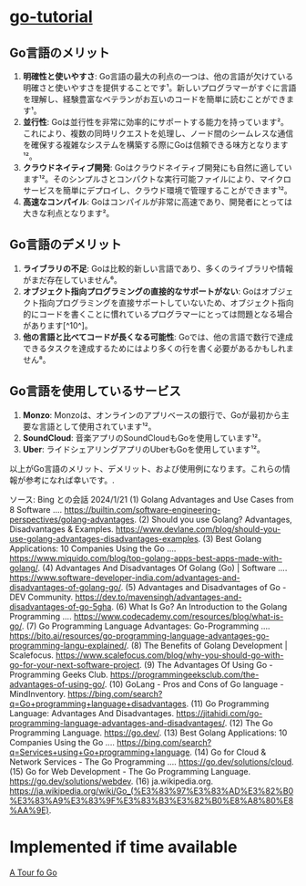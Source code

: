 # [go-tutorial](https://go.dev/doc/tutorial/)

## Go言語のメリット

1. **明確性と使いやすさ**: Go言語の最大の利点の一つは、他の言語が欠けている明確さと使いやすさを提供することです¹。新しいプログラマーがすぐに言語を理解し、経験豊富なベテランがお互いのコードを簡単に読むことができます¹。
2. **並行性**: Goは並行性を非常に効率的にサポートする能力を持っています²。これにより、複数の同時リクエストを処理し、ノード間のシームレスな通信を確保する複雑なシステムを構築する際にGoは信頼できる味方となります¹²。
3. **クラウドネイティブ開発**: Goはクラウドネイティブ開発にも自然に適しています¹²。そのシンプルさとコンパクトな実行可能ファイルにより、マイクロサービスを簡単にデプロイし、クラウド環境で管理することができます¹²。
4. **高速なコンパイル**: Goはコンパイルが非常に高速であり、開発者にとっては大きな利点となります²。

## Go言語のデメリット

1. **ライブラリの不足**: Goは比較的新しい言語であり、多くのライブラリや情報がまだ存在していません⁶。
2. **オブジェクト指向プログラミングの直接的なサポートがない**: Goはオブジェクト指向プログラミングを直接サポートしていないため、オブジェクト指向的にコードを書くことに慣れているプログラマーにとっては問題となる場合があります[^10^]。
3. **他の言語と比べてコードが長くなる可能性**: Goでは、他の言語で数行で達成できるタスクを達成するためにはより多くの行を書く必要があるかもしれません⁸。

## Go言語を使用しているサービス

1. **Monzo**: Monzoは、オンラインのアプリベースの銀行で、Goが最初から主要な言語として使用されています¹²。
2. **SoundCloud**: 音楽アプリのSoundCloudもGoを使用しています¹²。
3. **Uber**: ライドシェアリングアプリのUberもGoを使用しています¹²。

以上がGo言語のメリット、デメリット、および使用例になります。これらの情報が参考になれば幸いです。.

ソース: Bing との会話 2024/1/21
(1) Golang Advantages and Use Cases from 8 Software .... https://builtin.com/software-engineering-perspectives/golang-advantages.
(2) Should you use Golang? Advantages, Disadvantages & Examples. https://www.devlane.com/blog/should-you-use-golang-advantages-disadvantages-examples.
(3) Best Golang Applications: 10 Companies Using the Go .... https://www.miquido.com/blog/top-golang-apps-best-apps-made-with-golang/.
(4) Advantages And Disadvantages Of Golang (Go) | Software .... https://www.software-developer-india.com/advantages-and-disadvantages-of-golang-go/.
(5) Advantages and Disadvantages of Go - DEV Community. https://dev.to/mavensingh/advantages-and-disadvantages-of-go-5gha.
(6) What Is Go? An Introduction to the Golang Programming .... https://www.codecademy.com/resources/blog/what-is-go/.
(7) Go Programming Language Advantages: Go-Programming .... https://bito.ai/resources/go-programming-language-advantages-go-programming-langu-explained/.
(8) The Benefits of Golang Development | Scalefocus. https://www.scalefocus.com/blog/why-you-should-go-with-go-for-your-next-software-project.
(9) The Advantages Of Using Go - Programming Geeks Club. https://programmingeeksclub.com/the-advantages-of-using-go/.
(10) GoLang - Pros and Cons of Go language - MindInventory. https://bing.com/search?q=Go+programming+language+disadvantages.
(11) Go Programming Language: Advantages And Disadvantages. https://jitahidi.com/go-programming-language-advantages-and-disadvantages/.
(12) The Go Programming Language. https://go.dev/.
(13) Best Golang Applications: 10 Companies Using the Go .... https://bing.com/search?q=Services+using+Go+programming+language.
(14) Go for Cloud & Network Services - The Go Programming .... https://go.dev/solutions/cloud.
(15) Go for Web Development - The Go Programming Language. https://go.dev/solutions/webdev.
(16) ja.wikipedia.org. https://ja.wikipedia.org/wiki/Go_(%E3%83%97%E3%83%AD%E3%82%B0%E3%83%A9%E3%83%9F%E3%83%B3%E3%82%B0%E8%A8%80%E8%AA%9E).

# Implemented if time available
[A Tour fo Go](https://go.dev/tour/welcome/1)